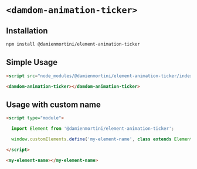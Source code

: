 # `<damdom-animation-ticker>`

## Installation

```sh
npm install @damienmortini/element-animation-ticker
```

## Simple Usage
```html
<script src="node_modules/@damienmortini/element-animation-ticker/index.js"></script>

<damdom-animation-ticker></damdom-animation-ticker>
```

## Usage with custom name
```html
<script type="module">

  import Element from '@damienmortini/element-animation-ticker';

  window.customElements.define('my-element-name', class extends Element { });

</script>

<my-element-name></my-element-name>
```